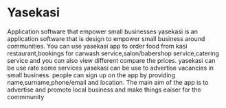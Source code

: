 # Yasekasi
Application software that empower small businesses 
yasekasi is an application software that is design to empower small business around communities.
You can use yasekasi app to order food from kasi restaurant,bookings for carwash service,salon/babershop service,catering service and you can also view different compare the prices.
yasekasi can be use rate some services
yasekasi can be use to advertise vacancies in small business.
people can sign up on the app by providing name,surname,phone/email and location.
The main aim of the app is to advertise and promote local business and make things eaiser for the commmunity 


